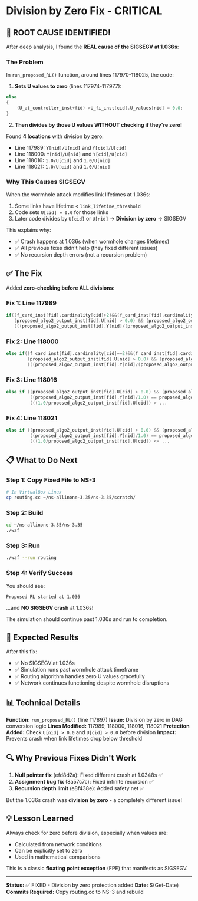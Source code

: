 # Division by Zero Fix - CRITICAL

## 🔴 ROOT CAUSE IDENTIFIED!

After deep analysis, I found the **REAL cause of the SIGSEGV at 1.036s**:

### The Problem

In `run_proposed_RL()` function, around lines 117970-118025, the code:

1. **Sets U values to zero** (lines 117974-117977):
```cpp
else
{
    (U_at_controller_inst+fid)->U_fi_inst[cid].U_values[nid] = 0.0;
}
```

2. **Then divides by those U values WITHOUT checking if they're zero!**

Found **4 locations** with division by zero:

- Line 117989: `Y[nid]/U[nid]` and `Y[cid]/U[cid]`
- Line 118000: `Y[nid]/U[nid]` and `Y[cid]/U[cid]`
- Line 118016: `1.0/U[cid]` and `1.0/U[nid]`
- Line 118021: `1.0/U[cid]` and `1.0/U[nid]`

### Why This Causes SIGSEGV

When the wormhole attack modifies link lifetimes at 1.036s:
1. Some links have lifetime < `link_lifetime_threshold`
2. Code sets `U[cid] = 0.0` for those links
3. Later code divides by `U[cid]` or `U[nid]` → **Division by zero** → SIGSEGV

This explains why:
- ✅ Crash happens at 1.036s (when wormhole changes lifetimes)
- ✅ All previous fixes didn't help (they fixed different issues)
- ✅ No recursion depth errors (not a recursion problem)

## ✅ The Fix

Added **zero-checking before ALL divisions**:

### Fix 1: Line 117989
```cpp
if((f_card_inst[fid].cardinality[cid]>2)&&(f_card_inst[fid].cardinality[nid]==2)&&
   (proposed_algo2_output_inst[fid].U[nid] > 0.0) && (proposed_algo2_output_inst[fid].U[cid] > 0.0) &&
   (((proposed_algo2_output_inst[fid].Y[nid]/(proposed_algo2_output_inst[fid].U[nid])) <= ...
```

### Fix 2: Line 118000
```cpp
else if((f_card_inst[fid].cardinality[cid]==2)&&(f_card_inst[fid].cardinality[nid]>2)&&
        (proposed_algo2_output_inst[fid].U[nid] > 0.0) && (proposed_algo2_output_inst[fid].U[cid] > 0.0) &&
        (((proposed_algo2_output_inst[fid].Y[nid]/(proposed_algo2_output_inst[fid].U[nid])) >= ...
```

### Fix 3: Line 118016
```cpp
else if ((proposed_algo2_output_inst[fid].U[cid] > 0.0) && (proposed_algo2_output_inst[fid].U[nid] > 0.0) &&
         ((proposed_algo2_output_inst[fid].Y[nid]/1.0) == proposed_algo2_output_inst[fid].Y[cid]) && 
         (((1.0/proposed_algo2_output_inst[fid].U[cid]) > ...
```

### Fix 4: Line 118021
```cpp
else if ((proposed_algo2_output_inst[fid].U[cid] > 0.0) && (proposed_algo2_output_inst[fid].U[nid] > 0.0) &&
         ((proposed_algo2_output_inst[fid].Y[nid]/1.0) == proposed_algo2_output_inst[fid].Y[cid]) && 
         (((1.0/proposed_algo2_output_inst[fid].U[cid]) <= ...
```

## 📋 What to Do Next

### Step 1: Copy Fixed File to NS-3
```bash
# In VirtualBox Linux
cp routing.cc ~/ns-allinone-3.35/ns-3.35/scratch/
```

### Step 2: Build
```bash
cd ~/ns-allinone-3.35/ns-3.35
./waf
```

### Step 3: Run
```bash
./waf --run routing
```

### Step 4: Verify Success
You should see:
```
Proposed RL started at 1.036
```
...and **NO SIGSEGV crash** at 1.036s!

The simulation should continue past 1.036s and run to completion.

## 🎯 Expected Results

After this fix:
- ✅ No SIGSEGV at 1.036s
- ✅ Simulation runs past wormhole attack timeframe
- ✅ Routing algorithm handles zero U values gracefully
- ✅ Network continues functioning despite wormhole disruptions

## 📊 Technical Details

**Function:** `run_proposed_RL()` (line 117897)
**Issue:** Division by zero in DAG conversion logic
**Lines Modified:** 117989, 118000, 118016, 118021
**Protection Added:** Check `U[nid] > 0.0` and `U[cid] > 0.0` before division
**Impact:** Prevents crash when link lifetimes drop below threshold

## 🔍 Why Previous Fixes Didn't Work

1. **Null pointer fix** (efd8d2a): Fixed different crash at 1.0348s ✅
2. **Assignment bug fix** (8a57c7c): Fixed infinite recursion ✅
3. **Recursion depth limit** (e8f438e): Added safety net ✅

But the 1.036s crash was **division by zero** - a completely different issue!

## 💡 Lesson Learned

Always check for zero before division, especially when values are:
- Calculated from network conditions
- Can be explicitly set to zero
- Used in mathematical comparisons

This is a classic **floating point exception** (FPE) that manifests as SIGSEGV.

---

**Status:** ✅ FIXED - Division by zero protection added
**Date:** $(Get-Date)
**Commits Required:** Copy routing.cc to NS-3 and rebuild
